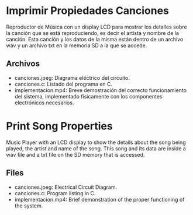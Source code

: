 # Imprimir Propiedades Canciones
Reproductor de Música con un display LCD para mostrar los detalles sobre la canción que se está reproduciendo, es decir el artista y nombre de la canción. Esta canción y los datos de la misma están dentro de un archivo wav y un archivo txt en la memoria SD a la que se accede.

## Archivos
* canciones.jpeg: Diagrama eléctrico del circuito.
* canciones.c: Listado del programa en C.
* implementacion.mp4: Breve demostración del correcto funcionamiento del sistema, implementado físicamente con los componentes electrónicos necesarios.

# Print Song Properties
Music Player with an LCD display to show the details about the song being played, the artist and name of the song. This song and its data are inside a wav file and a txt file on the SD memory that is accessed.

## Files
* canciones.jpeg: Electrical Circuit Diagram.
* canciones.c: Program listing in C.
* implementacion.mp4: Brief demonstration of the proper functioning of the system.